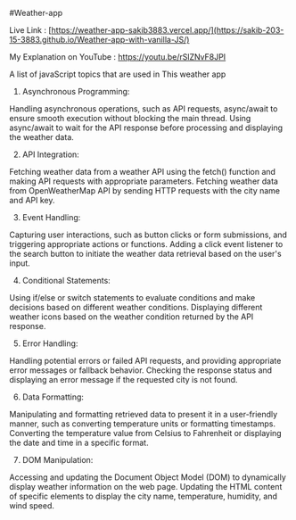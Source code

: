 #Weather-app

Live Link : [https://weather-app-sakib3883.vercel.app/](https://sakib-203-15-3883.github.io/Weather-app-with-vanilla-JS/)

My Explanation on YouTube : https://youtu.be/rSlZNvF8JPI

 A list of javaScript topics that are used in This weather app
 
1. Asynchronous Programming:

Handling asynchronous operations, such as API requests, async/await to ensure smooth execution without blocking the main thread.
Using async/await to wait for the API response before processing and displaying the weather data.

2. API Integration:

Fetching weather data from a weather API using the fetch() function and making API requests with appropriate parameters.
Fetching weather data from OpenWeatherMap API by sending HTTP requests with the city name and API key.

3. Event Handling:

Capturing user interactions, such as button clicks or form submissions, and triggering appropriate actions or functions.
Adding a click event listener to the search button to initiate the weather data retrieval based on the user's input.

4. Conditional Statements: 

Using if/else or switch statements to evaluate conditions and make decisions based on different weather conditions.
Displaying different weather icons based on the weather condition returned by the API response.

5. Error Handling:

Handling potential errors or failed API requests, and providing appropriate error messages or fallback behavior.
Checking the response status and displaying an error message if the requested city is not found.

6. Data Formatting:

Manipulating and formatting retrieved data to present it in a user-friendly manner, such as converting temperature units or formatting timestamps.
Converting the temperature value from Celsius to Fahrenheit or displaying the date and time in a specific format.


7. DOM Manipulation: 

Accessing and updating the Document Object Model (DOM) to dynamically display weather information on the web page.
Updating the HTML content of specific elements to display the city name, temperature, humidity, and wind speed.
